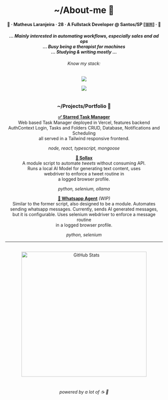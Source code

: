 <div align="center">
  <h1>~/About-me 💭</h1>
  <h4><p>🍊 · Matheus Laranjeira · 28 · A Fullstack Developer @ Santos/SP [🇧🇷] · 🍊<br></p></h3>
  <h5><i>
    ... Mainly interested in automating workflows, especially sales and ad ops
    <br>... Busy being a therapist for machines
    <br>... Studying & writing mostly ...
  <h6>Know my stack:</i></h6>
  <p><img src="https://skillicons.dev/icons?i=java,ts,python,react,nodejs,spring"/>
  <p><img src="https://skillicons.dev/icons?i=git,mongodb,docker,aws,azure,gcp"/>
<h1></h1> 
<h3>~/Projects/Portfolio 📁</h2>
    
<a href="https://github.com/naranjii/stm-front"><b>✅ Starred Task Manager</b></a><br>
Web based Task Manager deployed in Vercel, features backend<br>AuthContext Login, Tasks and Folders CRUD, Database, Notifications and Scheduling<br>all served in a Tailwind responsive frontend.
<h6 style="margin-top: 0; margin-bottom: 0;"><i>node, react, typescript, mongoose</i></h6>

<a href="https://github.com/naranjii/sollax"><b>🤖 Sollax</b></a><br>
A module script to automate <i>tweets</i> without consuming API.<br>Runs a local AI Model for generating text content, uses<br>webdriver to enforce a tweet routine in<br> a logged browser profile.
<h6 style="margin-top: 0; margin-bottom: 0;"><i>python, selenium, ollama</i></h6>

<a href="https://github.com/naranjii/wppweb-send-message-ai"><b>🤖 Whatsapp Agent</b></a><i> (WIP)</i><br>
Similar to the former script, also designed to be a module. Automates<br>sending whatsapp messages. Currently, sends AI generated messages,<br> but it is configurable. Uses selenium webdriver to enforce a message routine<br>in a logged browser profile.
<h6 style="margin-top: 0; margin-bottom: 0;"><i>python, selenium</i></h6>

---

  <br><a><img src="https://github-readme-stats.vercel.app/api?username=naranjii&show_icons=true&theme=gruvbox&hide_border=true&count_private=true&rank_icon=github" alt="GitHub Stats" style="width: 400px; height: auto;"/>
  <h1></h1>
  <h6>powered by a lot of ☕ 🤗</p></div>
  
